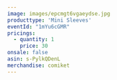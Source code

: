 ```yaml
---
image: images/epcmgt6vgaeydse.jpg
producttype: 'Mini Sleeves'
eventId: "1mYu6cGMR"
pricings:
  - quantity: 1
    price: 30
onsale: false
asin: s-PylkQDenL
merchandise: comiket
---
```

